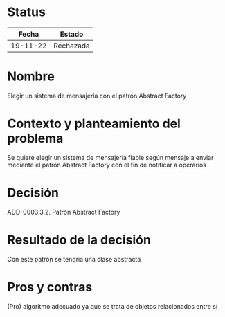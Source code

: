 # Status

| Fecha | Estado |
| --- | --- |
| 19-11-22 | Rechazada |

# Nombre

Elegir un sistema de mensajería con el patrón Abstract Factory

# Contexto y planteamiento del problema

Se quiere elegir un sistema de mensajería fiable según mensaje a enviar mediante el patrón Abstract Factory con el fin de notificar a operarios

# Decisión

ADD-0003.3.2. Patrón Abstract Factory

# Resultado de la decisión

Con este patrón se tendría una clase abstracta 

# Pros y contras

(Pro) algoritmo adecuado ya que se trata de objetos relacionados entre sí
